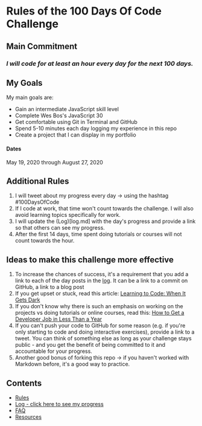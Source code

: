 # Rules of the 100 Days Of Code Challenge

## Main Commitment
### *I will code for at least an hour every day for the next 100 days.*

## My Goals
My main goals are:
* Gain an intermediate JavaScript skill level
* Complete Wes Bos's JavaScript 30
* Get comfortable using Git in Terminal and GitHub
* Spend 5-10 minutes each day logging my experience in this repo
* Create a project that I can display in my portfolio

#### Dates
May 19, 2020 through August 27, 2020

## Additional Rules
1. I will tweet about my progress every day -> using the hashtag #100DaysOfCode
2. If I code at work, that time won't count towards the challenge. I will also avoid learning topics specifically for work.
3. I will update the (Log)[log.md] with the day's progress and provide a link so that others can see my progress.
4. After the first 14 days, time spent doing tutorials or courses will not count towards the hour. 


## Ideas to make this challenge more effective
1. To increase the chances of success, it's a requirement that you add a link to each of the day posts in the [log](log.md). It can be a link to a commit on GitHub, a link to a blog post
2. If you get upset or stuck, read this article: [Learning to Code: When It Gets Dark](https://medium.freecodecamp.com/learning-to-code-when-it-gets-dark-e485edfb58fd)
3. If you don't know why there is such an emphasis on working on the projects vs doing tutorials or online courses, read this: [How to Get a Developer Job in Less Than a Year](https://medium.freecodecamp.com/how-to-get-a-developer-job-in-less-than-a-year-c27bbfe71645)
4. If you can't push your code to GitHub for some reason (e.g. if you're only starting to code and doing interactive exercises), provide a link to a tweet. You can think of something else as long as your challenge stays public - and you get the benefit of being committed to it and accountable for your progress.
5. Another good bonus of forking this repo -> if you haven't worked with Markdown before, it's a good way to practice.

## Contents
* [Rules](rules.md)
* [Log - click here to see my progress](log.md)
* [FAQ](FAQ.md)
* [Resources](resources.md)
